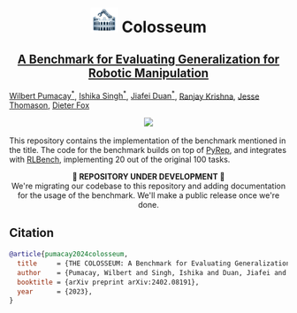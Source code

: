 <p align="center">
    <h1 align="center">
        <img src="resources/media/img_emoji_rss.png" width="50px"/>
        Colosseum
    </h1>
    <h2 align="center">
        <a href="https://arxiv.org/abs/2402.08191">
        A Benchmark for Evaluating Generalization for Robotic Manipulation
        </a>
    </h2>
</p>

[Wilbert Pumacay<sup>*</sup>][2], [Ishika Singh<sup>*</sup>][3], [Jiafei Duan<sup>*</sup>][4], [Ranjay Krishna][5], [Jesse Thomason][6], [Dieter Fox][7]

<p align="center">
    <img src="resources/media/gif_perturbation_factors.gif"/>
</p>

This repository contains the implementation of the benchmark mentioned in the
title. The code for the benchmark builds on top of [PyRep][0], and integrates
with [RLBench][1], implementing 20 out of the original 100 tasks.


<p align="center">
  <b> 🚧 REPOSITORY UNDER DEVELOPMENT 🚧 </b>
  <br>We're migrating our codebase to this repository and adding documentation
  for the usage of the benchmark. We'll make a public release once we're done.
</p>

## Citation

```bibtex
@article{pumacay2024colosseum,
  title     = {THE COLOSSEUM: A Benchmark for Evaluating Generalization for Robotic Manipulation},
  author    = {Pumacay, Wilbert and Singh, Ishika and Duan, Jiafei and Krishna, Ranjay and Thomason, Jesse and Fox, Dieter},
  booktitle = {arXiv preprint arXiv:2402.08191},
  year      = {2023},
}
```


[0]: <https://github.com/stepjam/PyRep> (pyrep-gh-repo)
[1]: <https://github.com/stepjam/RLBench> (rlbench-gh-repo)
[2]: <https://wpumacay.github.io> (wilbert-site)
[3]: <https://ishikasingh.github.io> (ishika-site)
[4]: <https://duanjiafei.com> (jiafei-site)
[5]: <https://ranjaykrishna.com/index.html> (ranjay-site)
[6]: <https://jessethomason.com> (jesse-site)
[7]: <https://homes.cs.washington.edu/~fox> (dieter-site)
